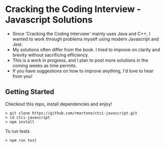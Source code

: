 # Cracking the Coding Interview - Javascript Solutions

* Since 'Cracking the Coding Interview' mainly uses Java and C++, I wanted to work through problems myself using modern Javascript and Jest.
* My solutions often differ from the book. I tried to improve on clarity and brevity without sacrificing efficiency.
* This is a work in progress, and I plan to post more solutions in the coming weeks as time permits.
* If you have suggestions on how to improve anything, I'd love to hear from you!

## Getting Started

Checkout this repo, install dependencies and enjoy!

```console
> git clone https://github.com/rmartone/ctci-javascript.git
> cd ctci-javascript
> npm install
```

To run tests
```console
> npm run test
